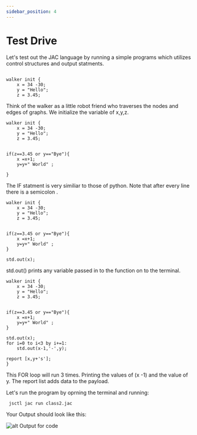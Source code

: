 ```yaml
---
sidebar_position: 4
---
```


# Test Drive

Let's test out the JAC language by running a simple programs which utilizes control structures and output statments.

```jac

walker init {
    x = 34 -30; 
    y = "Hello";
    z = 3.45;

```

Think of the walker as a little robot friend who traverses the nodes and edges of graphs. We initialize the variable of x,y,z. 

```jac
walker init {
    x = 34 -30; 
    y = "Hello";
    z = 3.45;


if(z==3.45 or y=="Bye"){
    x =x+1;
    y=y+" World" ;

}
```

The IF  statment is very similiar to those of python. Note that after every line there is a semicolon .

```jac
walker init {
    x = 34 -30; 
    y = "Hello";
    z = 3.45;


if(z==3.45 or y=="Bye"){
    x =x+1;
    y=y+" World" ;
}

std.out(x);
```
std.out() prints any variable passed in to the function on to the terminal.

```jac
walker init {
    x = 34 -30; 
    y = "Hello";
    z = 3.45;


if(z==3.45 or y=="Bye"){
    x =x+1;
    y=y+" World" ;
}
    
std.out(x);
for i=0 to i<3 by i+=1:
    std.out(x-1,'-',y);

report [x,y+'s'];
}
```

This FOR loop will run 3 times. Printing the values of (x -1) and the value of y. The report list adds data to the payload.

Let's run the program by  oprning the terminal and running:
```
 jsctl jac run class2.jac

 ```

 Your Output should look like this:

 ![alt Output for code](/img/test-drive-output.png)